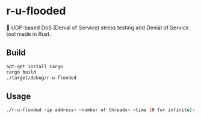 # r-u-flooded
🦀 UDP-based DoS (Denial of Service) stress testing and Denial of Service tool made in Rust.


## Build

```bash
apt-get install cargo
cargo build
./target/debug/r-u-flooded
```

## Usage

```bash
./r-u-flooded <ip address> <number of threads> <time (0 for infinite)>
```

